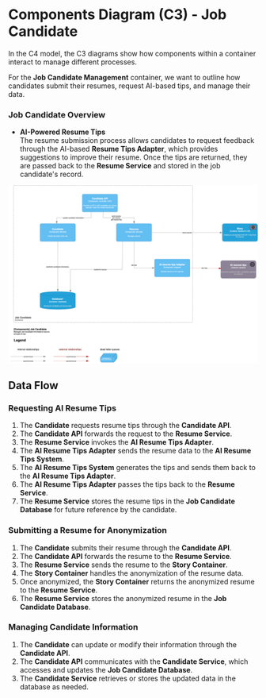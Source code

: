 # Components Diagram (C3) - Job Candidate

In the C4 model, the C3 diagrams show how components within a container interact to manage different processes.

For the **Job Candidate Management** container, we want to outline how candidates submit their resumes, request AI-based tips, and manage their data.

### Job Candidate Overview

- **AI-Powered Resume Tips**  
  The resume submission process allows candidates to request feedback through the AI-based **Resume Tips Adapter**, which provides suggestions to improve their resume. Once the tips are returned, they are passed back to the **Resume Service** and stored in the job candidate's record.

![Components Diagram (C3) - Job Candidate](/C4/images/C3-components-job-candidate.png)

## Data Flow

### Requesting AI Resume Tips

1. The **Candidate** requests resume tips through the **Candidate API**.
2. The **Candidate API** forwards the request to the **Resume Service**.
3. The **Resume Service** invokes the **AI Resume Tips Adapter**.
4. The **AI Resume Tips Adapter** sends the resume data to the **AI Resume Tips System**.
5. The **AI Resume Tips System** generates the tips and sends them back to the **AI Resume Tips Adapter**.
6. The **AI Resume Tips Adapter** passes the tips back to the **Resume Service**.
7. The **Resume Service** stores the resume tips in the **Job Candidate Database** for future reference by the candidate.

### Submitting a Resume for Anonymization

1. The **Candidate** submits their resume through the **Candidate API**.
2. The **Candidate API** forwards the resume to the **Resume Service**.
3. The **Resume Service** sends the resume to the **Story Container**.
4. The **Story Container** handles the anonymization of the resume data.
5. Once anonymized, the **Story Container** returns the anonymized resume to the **Resume Service**.
6. The **Resume Service** stores the anonymized resume in the **Job Candidate Database**.

### Managing Candidate Information

1. The **Candidate** can update or modify their information through the **Candidate API**.
2. The **Candidate API** communicates with the **Candidate Service**, which accesses and updates the **Job Candidate Database**.
3. The **Candidate Service** retrieves or stores the updated data in the database as needed.
